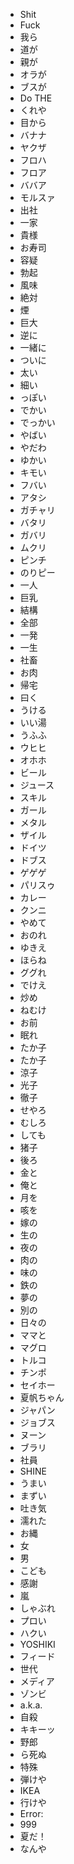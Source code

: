* Shit
* Fuck
* 我ら
* 道が
* 親が
* オラが
* ブスが
* Do THE
* くれや
* 目から
* バナナ
* ヤクザ
* フロハ
* フロア
* ババア
* モルスァ
* 出社
* 一家
* 貴様
* お寿司
* 容疑
* 勃起
* 風味
* 絶対
* 煙
* 巨大
* 逆に
* 一緒に
* ついに
* 太い
* 細い
* っぽい
* でかい
* でっかい
* やばい
* やだわ
* ゆかい
* キモい
* フバい
* アタシ
* ガチャリ
* バタリ
* ガバリ
* ムクリ
* ピンチ
* のりピー
* 一人
* 巨乳
* 結構
* 全部
* 一発
* 一生
* 社畜
* お肉
* 帰宅
* 曰く
* うける
* いい湯
* うふふ
* ウヒヒ
* オホホ
* ビール
* ジュース
* スキル
* ガール
* メタル
* ザイル
* ドイツ
* ドブス
* ゲゲゲ
* パリスゥ
* カレー
* クンニ
* やめて
* おのれ
* ゆきえ
* ほらね
* ググれ
* でけえ
* 炒め
* ねむけ
* お前
* 眠れ
* たか子
* たか子
* 涼子
* 光子
* 徹子
* せやろ
* むしろ
* しても
* 猪子
* 後ろ
* 金と
* 俺と
* 月を
* 咳を
* 嫁の
* 生の
* 夜の
* 肉の
* 味の
* 鉄の
* 夢の
* 別の
* 日々の
* ママと
* マグロ
* トルコ
* チンポ
* セイホー
* 夏帆ちゃん
* ジャパン
* ジョブス
* ヌーン
* ブラリ
* 社員
* SHINE
* うまい
* まずい
* 吐き気
* 濡れた
* お縄
* 女
* 男
* こども
* 感謝
* 嵐
* しゃぶれ
* プロい
* ハクい
* YOSHIKI
* フィード
* 世代
* メディア
* ゾンビ
* a.k.a.
* 自殺
* キキーッ
* 野郎
* ら死ぬ
* 特殊
* 弾けや
* IKEA
* 行けや
* Error:
* 999
* 夏だ！
* なんや

